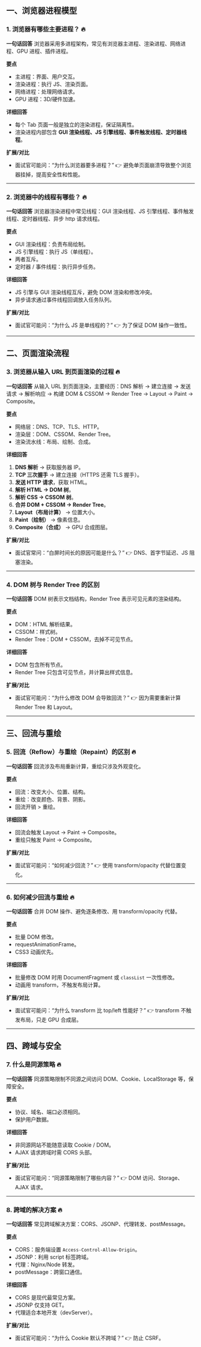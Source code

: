 ## 一、浏览器进程模型

### 1. 浏览器有哪些主要进程？ 🔥

**一句话回答**
浏览器采用多进程架构，常见有浏览器主进程、渲染进程、网络进程、GPU 进程、插件进程。

**要点**

- 主进程：界面、用户交互。
- 渲染进程：执行 JS、渲染页面。
- 网络进程：处理网络请求。
- GPU 进程：3D/硬件加速。

**详细回答**

- 每个 Tab 页面一般是独立的渲染进程，保证隔离性。
- 渲染进程内部包含 **GUI 渲染线程、JS 引擎线程、事件触发线程、定时器线程**。

**扩展/对比**

- 面试官可能问：“为什么浏览器要多进程？” 👉 避免单页面崩溃导致整个浏览器挂掉，提高安全性和性能。

---

### 2. 浏览器中的线程有哪些？ 🔥

**一句话回答**
浏览器渲染进程中常见线程：GUI 渲染线程、JS 引擎线程、事件触发线程、定时器线程、异步 http 请求线程。

**要点**

- GUI 渲染线程：负责布局绘制。
- JS 引擎线程：执行 JS（单线程）。
- 两者互斥。
- 定时器 / 事件线程：执行异步任务。

**详细回答**

- JS 引擎与 GUI 渲染线程互斥，避免 DOM 渲染和修改冲突。
- 异步请求通过事件线程回调放入任务队列。

**扩展/对比**

- 面试官可能问：“为什么 JS 是单线程的？” 👉 为了保证 DOM 操作一致性。

---

## 二、页面渲染流程

### 3. 浏览器从输入 URL 到页面渲染的过程 🔥

**一句话回答**
从输入 URL 到页面渲染，主要经历：DNS 解析 → 建立连接 → 发送请求 → 解析响应 → 构建 DOM & CSSOM → Render Tree → Layout → Paint → Composite。

**要点**

- 网络层：DNS、TCP、TLS、HTTP。
- 渲染层：DOM、CSSOM、Render Tree。
- 渲染流水线：布局、绘制、合成。

**详细回答**

1. **DNS 解析** → 获取服务器 IP。
2. **TCP 三次握手** → 建立连接（HTTPS 还需 TLS 握手）。
3. **发送 HTTP 请求**，获取 HTML。
4. **解析 HTML → DOM 树**。
5. **解析 CSS → CSSOM 树**。
6. **合并 DOM + CSSOM → Render Tree**。
7. **Layout（布局计算）** → 位置大小。
8. **Paint（绘制）** → 像素信息。
9. **Composite（合成）** → GPU 合成图层。

**扩展/对比**

- 面试官常问：“白屏时间长的原因可能是什么？” 👉 DNS、首字节延迟、JS 阻塞渲染。

---

### 4. DOM 树与 Render Tree 的区别

**一句话回答**
DOM 树表示文档结构，Render Tree 表示可见元素的渲染结构。

**要点**

- DOM：HTML 解析结果。
- CSSOM：样式树。
- Render Tree：DOM + CSSOM，去掉不可见节点。

**详细回答**

- DOM 包含所有节点。
- Render Tree 只包含可见节点，并计算出样式信息。

**扩展/对比**

- 面试官可能问：“为什么修改 DOM 会导致回流？” 👉 因为需要重新计算 Render Tree 和 Layout。

---

## 三、回流与重绘

### 5. 回流（Reflow）与重绘（Repaint）的区别 🔥

**一句话回答**
回流涉及布局重新计算，重绘只涉及外观变化。

**要点**

- 回流：改变大小、位置、结构。
- 重绘：改变颜色、背景、阴影。
- 回流开销 > 重绘。

**详细回答**

- 回流会触发 Layout → Paint → Composite。
- 重绘只触发 Paint → Composite。

**扩展/对比**

- 面试官可能问：“如何减少回流？” 👉 使用 transform/opacity 代替位置变化。

---

### 6. 如何减少回流与重绘 🔥

**一句话回答**
合并 DOM 操作、避免逐条修改、用 transform/opacity 代替。

**要点**

- 批量 DOM 修改。
- requestAnimationFrame。
- CSS3 动画优先。

**详细回答**

- 批量修改 DOM 时用 DocumentFragment 或 `classList` 一次性修改。
- 动画用 transform，不触发布局计算。

**扩展/对比**

- 面试官可能问：“为什么 transform 比 top/left 性能好？” 👉 transform 不触发布局，只走 GPU 合成层。

---

## 四、跨域与安全

### 7. 什么是同源策略 🔥

**一句话回答**
同源策略限制不同源之间访问 DOM、Cookie、LocalStorage 等，保障安全。

**要点**

- 协议、域名、端口必须相同。
- 保护用户数据。

**详细回答**

- 非同源网站不能随意读取 Cookie / DOM。
- AJAX 请求跨域时需 CORS 头部。

**扩展/对比**

- 面试官可能问：“同源策略限制了哪些内容？” 👉 DOM 访问、Storage、AJAX 请求。

---

### 8. 跨域的解决方案 🔥

**一句话回答**
常见跨域解决方案：CORS、JSONP、代理转发、postMessage。

**要点**

- CORS：服务端设置 `Access-Control-Allow-Origin`。
- JSONP：利用 script 标签跨域。
- 代理：Nginx/Node 转发。
- postMessage：跨窗口通信。

**详细回答**

- CORS 是现代最常见方案。
- JSONP 仅支持 GET。
- 代理适合本地开发（devServer）。

**扩展/对比**

- 面试官可能问：“为什么 Cookie 默认不跨域？” 👉 防止 CSRF。
